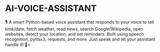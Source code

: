 # AI-VOICE-ASSISTANT
🎙️ A smart Python-based voice assistant that responds to your voice to tell time/date, fetch weather, read news, search Google/Wikipedia, open websites, detect your location, and set reminders. Built using speech recognition, pyttsx3, requests, and more. Just speak and let your assistant handle it! 🧠⚡
